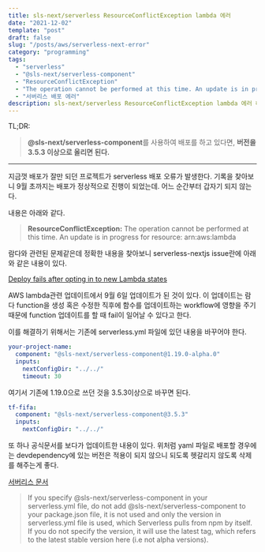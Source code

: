```yaml
---
title: sls-next/serverless ResourceConflictException lambda 에러
date: "2021-12-02"
template: "post"
draft: false
slug: "/posts/aws/serverless-next-error"
category: "programming"
tags:
  - "serverless"
  - "@sls-next/serverless-component"
  - "ResourceConflictException"
  - "The operation cannot be performed at this time. An update is in progress for resource:"
  - "서버리스 배포 에러"
description: sls-next/serverless ResourceConflictException lambda 에러 해결하기
---
```


TL;DR:
> **@sls-next/serverless-component**를 사용하여 배포를 하고 있다면, **버전을 3.5.3 이상으로 올리면 된다.** 

---

지금껏 배포가 잘만 되던 프로젝트가 serverless 배포 오류가 발생한다. 기록을 찾아보니 9월 초까지는 배포가 정상적으로 진행이 되었는데. 어느 순간부터 갑자기 되지 않는다.



내용은 아래와 같다. 


> **ResourceConflictException:** The operation cannot be performed at this time. An update is in progress for resource: arn:aws:lambda

람다와 관련된 문제같은데 정확한 내용을 찾아보니 serverless-nextjs issue란에 아래와 같은 내용이 있다. 


[Deploy fails after opting in to new Lambda states](https://github.com/serverless-nextjs/serverless-next.js/issues/1976)


AWS lambda관련 업데이트에서 9월 6일 업데이트가 된 것이 있다. 이 업데이트는 람다 function을 생성 혹은 수정한 직후에 함수를 업데이트하는 workflow에 영향을 주기 때문에 function 업데이트를 할 때 fail이 일어날 수 있다고 한다. 

이를 해결하기 위해서는 기존에 serverless.yml 파일에 있던 내용을 바꾸어야 한다. 

```yaml
your-project-name:
  component: "@sls-next/serverless-component@1.19.0-alpha.0"
  inputs:
    nextConfigDir: "../../"
    timeout: 30

```


여기서 기존에 1.19.0으로 쓰던 것을 3.5.3이상으로 바꾸면 된다. 
```yaml
tf-fifa:
  component: "@sls-next/serverless-component@3.5.3"
  inputs:
    nextConfigDir: "../../"
```


또 하나 공식문서를 보다가 업데이트한 내용이 있다. 위처럼 yaml 파일로 배포할 경우에는 devdependency에 있는 버전은 적용이 되지 않으니 되도록 헷갈리지 않도록 삭제를 해주는게 좋다. 


[서버리스 문서](https://www.serverless.com/plugins/serverless-nextjs-plugin)
> If you specify @sls-next/serverless-component in your serverless.yml file, do not add @sls-next/serverless-component to your package.json file, it is not used and only the version in serverless.yml file is used, which Serverless pulls from npm by itself. If you do not specify the version, it will use the latest tag, which refers to the latest stable version here (i.e not alpha versions).